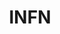 ---
title: "INFN"
website: ""
description: "Description"
logo: "images/partners/infn.webp"
category: "Con il contributo di"
draft: true
order: 1
#id: "partners"
---